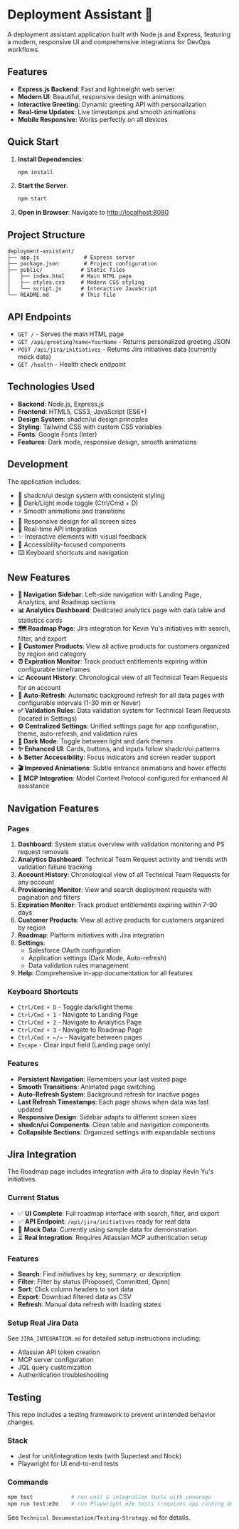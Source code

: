 # Deployment Assistant 🚀

A deployment assistant application built with Node.js and Express, featuring a modern, responsive UI and comprehensive integrations for DevOps workflows.

## Features

- **Express.js Backend**: Fast and lightweight web server
- **Modern UI**: Beautiful, responsive design with animations
- **Interactive Greeting**: Dynamic greeting API with personalization
- **Real-time Updates**: Live timestamps and smooth animations
- **Mobile Responsive**: Works perfectly on all devices

## Quick Start

1. **Install Dependencies**:
   ```bash
   npm install
   ```

2. **Start the Server**:
   ```bash
   npm start
   ```

3. **Open in Browser**:
   Navigate to [http://localhost:8080](http://localhost:8080)

## Project Structure

```
deployment-assistant/
├── app.js              # Express server
├── package.json        # Project configuration
├── public/            # Static files
│   ├── index.html     # Main HTML page
│   ├── styles.css     # Modern CSS styling
│   └── script.js      # Interactive JavaScript
└── README.md          # This file
```

## API Endpoints

- `GET /` - Serves the main HTML page
- `GET /api/greeting?name=YourName` - Returns personalized greeting JSON
- `POST /api/jira/initiatives` - Returns Jira initiatives data (currently mock data)
- `GET /health` - Health check endpoint

## Technologies Used

- **Backend**: Node.js, Express.js
- **Frontend**: HTML5, CSS3, JavaScript (ES6+)
- **Design System**: shadcn/ui design principles
- **Styling**: Tailwind CSS with custom CSS variables
- **Fonts**: Google Fonts (Inter)
- **Features**: Dark mode, responsive design, smooth animations

## Development

The application includes:
- 🎨 shadcn/ui design system with consistent styling
- 🌙 Dark/Light mode toggle (Ctrl/Cmd + D)
- ⚡ Smooth animations and transitions
- 📱 Responsive design for all screen sizes
- 🔄 Real-time API integration
- ✨ Interactive elements with visual feedback
- 🎯 Accessibility-focused components
- ⌨️ Keyboard shortcuts and navigation

## New Features

- **🚀 Navigation Sidebar**: Left-side navigation with Landing Page, Analytics, and Roadmap sections
- **📊 Analytics Dashboard**: Dedicated analytics page with data table and statistics cards
- **🗺️ Roadmap Page**: Jira integration for Kevin Yu's initiatives with search, filter, and export
- **👥 Customer Products**: View all active products for customers organized by region and category
- **⏰ Expiration Monitor**: Track product entitlements expiring within configurable timeframes
- **📈 Account History**: Chronological view of all Technical Team Requests for an account
- **🔄 Auto-Refresh**: Automatic background refresh for all data pages with configurable intervals (1-30 min or Never)
- **✅ Validation Rules**: Data validation system for Technical Team Requests (located in Settings)
- **⚙️ Centralized Settings**: Unified settings page for app configuration, theme, auto-refresh, and validation rules
- **🌙 Dark Mode**: Toggle between light and dark themes
- **✨ Enhanced UI**: Cards, buttons, and inputs follow shadcn/ui patterns
- **♿ Better Accessibility**: Focus indicators and screen reader support
- **🎬 Improved Animations**: Subtle entrance animations and hover effects
- **🔧 MCP Integration**: Model Context Protocol configured for enhanced AI assistance

## Navigation Features

### **Pages**
1. **Dashboard**: System status overview with validation monitoring and PS request removals
2. **Analytics Dashboard**: Technical Team Request activity and trends with validation failure tracking
3. **Account History**: Chronological view of all Technical Team Requests for any account
4. **Provisioning Monitor**: View and search deployment requests with pagination and filters
5. **Expiration Monitor**: Track product entitlements expiring within 7-90 days
6. **Customer Products**: View all active products for customers organized by region
7. **Roadmap**: Platform initiatives with Jira integration
8. **Settings**: 
   - Salesforce OAuth configuration
   - Application settings (Dark Mode, Auto-refresh)
   - Data validation rules management
9. **Help**: Comprehensive in-app documentation for all features

### **Keyboard Shortcuts**
- `Ctrl/Cmd + D` - Toggle dark/light theme
- `Ctrl/Cmd + 1` - Navigate to Landing Page
- `Ctrl/Cmd + 2` - Navigate to Analytics Page
- `Ctrl/Cmd + 3` - Navigate to Roadmap Page
- `Ctrl/Cmd + ←/→` - Navigate between pages
- `Escape` - Clear input field (Landing page only)

### **Features**
- **Persistent Navigation**: Remembers your last visited page
- **Smooth Transitions**: Animated page switching
- **Auto-Refresh System**: Background refresh for inactive pages
- **Last Refresh Timestamps**: Each page shows when data was last updated
- **Responsive Design**: Sidebar adapts to different screen sizes
- **shadcn/ui Components**: Clean table and navigation components
- **Collapsible Sections**: Organized settings with expandable sections

## Jira Integration

The Roadmap page includes integration with Jira to display Kevin Yu's initiatives. 

### Current Status
- ✅ **UI Complete**: Full roadmap interface with search, filter, and export
- ✅ **API Endpoint**: `/api/jira/initiatives` ready for real data
- 🔄 **Mock Data**: Currently using sample data for demonstration
- ⏳ **Real Integration**: Requires Atlassian MCP authentication setup

### Features
- **Search**: Find initiatives by key, summary, or description
- **Filter**: Filter by status (Proposed, Committed, Open)
- **Sort**: Click column headers to sort data
- **Export**: Download filtered data as CSV
- **Refresh**: Manual data refresh with loading states

### Setup Real Jira Data
See `JIRA_INTEGRATION.md` for detailed setup instructions including:
- Atlassian API token creation
- MCP server configuration  
- JQL query customization
- Authentication troubleshooting

## Testing

This repo includes a testing framework to prevent unintended behavior changes.

### Stack

- Jest for unit/integration tests (with Supertest and Nock)
- Playwright for UI end-to-end tests

### Commands

```bash
npm test            # run unit & integration tests with coverage
npm run test:e2e    # run Playwright e2e tests (requires app running on :8080 or set E2E_BASE_URL)
```

See `Technical Documentation/Testing-Strategy.md` for details.

